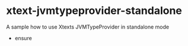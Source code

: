 # xtext-jvmtypeprovider-standalone
A sample how to use Xtexts JVMTypeProvider in standalone mode

- ensure 